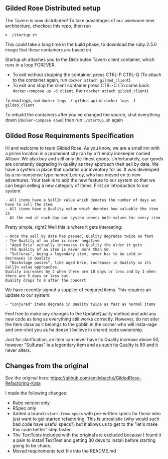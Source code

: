 ## Gilded Rose Distributed setup

The Tavern is now distributed! To take advantages of our awesome new architecture, checkout this repo, then run

    > ./startup.sh

This could take a long time in the build phase, to download the ruby:2.5.0 image that these containers are
based on.

Startup.sh attaches you to the Distributed Tavern client container, which runs in a loop FOREVER.

- To exit without stopping the container, press CTRL-P CTRL-Q (To attach to the container again, run `docker attach gilded_client`)
- To exit and stop the client container press CTRL-C (To come back: `docker-compose up -d client`, then `docker attach gilded_client`)

To read logs, run `docker logs -f gilded_api` or `docker logs -f gilded_client`

To rebuild the containers after you've changed the source, shut everything down (`docker-compose down`) then run `./startup.sh` again

## Gilded Rose Requirements Specification

Hi and welcome to team Gilded Rose. As you know, we are a small inn with a prime location in a
prominent city ran by a friendly innkeeper named Allison. We also buy and sell only the finest goods.
Unfortunately, our goods are constantly degrading in quality as they approach their sell by date. We
have a system in place that updates our inventory for us. It was developed by a no-nonsense type named
Leeroy, who has moved on to new adventures. Your task is to add the new feature to our system so that
we can begin selling a new category of items. First an introduction to our system:

	- All items have a SellIn value which denotes the number of days we have to sell the item
	- All items have a Quality value which denotes how valuable the item is
	- At the end of each day our system lowers both values for every item

Pretty simple, right? Well this is where it gets interesting:

	- Once the sell by date has passed, Quality degrades twice as fast
	- The Quality of an item is never negative
	- "Aged Brie" actually increases in Quality the older it gets
	- The Quality of an item is never more than 50
	- "Sulfuras", being a legendary item, never has to be sold or decreases in Quality
	- "Backstage passes", like aged brie, increases in Quality as its SellIn value approaches;
	Quality increases by 2 when there are 10 days or less and by 3 when there are 5 days or less but
	Quality drops to 0 after the concert

We have recently signed a supplier of conjured items. This requires an update to our system:

	- "Conjured" items degrade in Quality twice as fast as normal items

Feel free to make any changes to the UpdateQuality method and add any new code as long as everything
still works correctly. However, do not alter the Item class as it belongs to the
goblin in the corner who will insta-rage and one-shot you as he doesn't believe in shared code
ownership.

Just for clarification, an item can never have its Quality increase above 50, however "Sulfuras" is a
legendary item and as such its Quality is 80 and it never alters.

## Changes from the original
See the original here: https://github.com/emilybache/GildedRose-Refactoring-Kata

I made the following changes:
- Ruby version only
- RSpec only
- Added a branch `start-from-specs` with pre-written specs for those who just want to get started refactoring. This is unrealistic (why would such bad code have useful specs?) but it allows us to get to the "let's make this code better" step faster. 
- The TextTests included with the original are excluded because I found it a pain to install TextTest and getting 30 devs to install before starting going to be chaos.
- Moved requirements text file into the README.md


